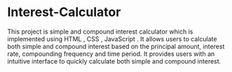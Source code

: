 # Interest-Calculator
This project is simple and compound interest calculator which is implemented using HTML , CSS ,  JavaScript . It allows users to calculate both simple and compound interest based on the principal amount, interest rate, compounding frequency and time period. It provides users with an intuitive interface to quickly calculate both simple and compound interest.
